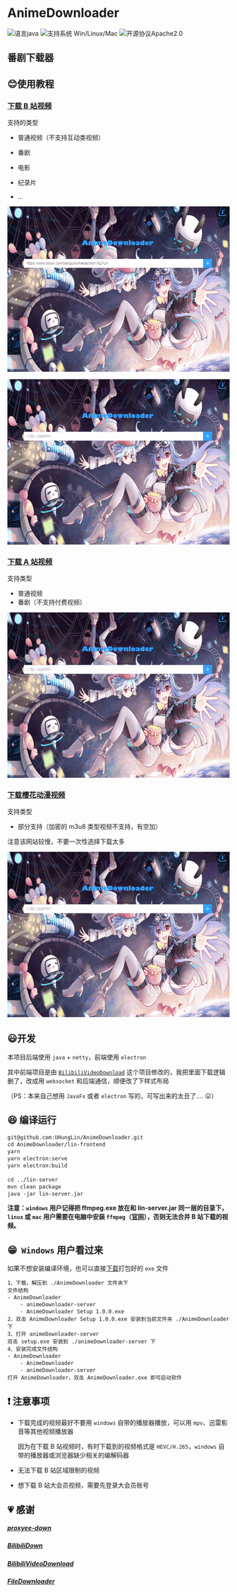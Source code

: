 # AnimeDownloader

![语言java](https://img.shields.io/badge/Require-java-green.svg)
![支持系统 Win/Linux/Mac](https://img.shields.io/badge/Platform-%20win%20|%20linux%20|%20mac-lightgrey.svg)
![开源协议Apache2.0](https://img.shields.io/badge/license-apache--2.0-green.svg)

## 番剧下载器

## :blush: ​使用教程

### [下载 B 站视频](https://www.bilibili.com/)
支持的类型

- 普通视频（不支持互动类视频）

- 番剧

- 电影

- 纪录片

- ...

  

![](./screenshots/bilibili-download-video-01.gif)

![](./screenshots/bilibili-download-video-02.gif)

### [下载 A 站视频](https://www.acfun.cn/)

支持类型

- 普通视频
- 番剧（不支持付费视频）

![](./screenshots/acfun-download-video-01.gif)

### [下载樱花动漫视频](http://www.imomoe.la/)

支持类型

- 部分支持（加密的 m3u8 类型视频不支持，有空加）

注意该网站较慢，不要一次性选择下载太多

![](./screenshots/imomoe-download-video-01.gif)

## :smiley: ​开发

本项目后端使用 `java` + `netty`，前端使用 `electron`

其中前端项目是由 [`BilibiliVideoDownload`](https://github.com/blogwy/BilibiliVideoDownload) 这个项目修改的，我把里面下载逻辑删了，改成用 `websocket` 和后端通信，顺便改了下样式布局

（PS：本来自己想用 `JavaFx` 或者 `electron` 写的，可写出来的太丑了.... :stuck_out_tongue:）

## :satisfied: ​编译运行

```
git@github.com:UHungLin/AnimeDownloader.git
cd AnimeDownloader/lin-frontend
yarn
yarn electron:serve
yarn electron:build

cd ../lin-server
mvn clean package
java -jar lin-server.jar
```

**注意：`windows` 用户记得把 ffmpeg.exe 放在和 lin-server.jar 同一层的目录下，`linux` 或 `mac` 用户需要在电脑中安装 `ffmpeg`（[官网](http://www.ffmpeg.org/download.html)），否则无法合并 B 站下载的视频。**

## :grin: ​ `Windows` 用户看过来

如果不想安装编译环境，也可以直接[下载](https://github.com/UHungLin/AnimeDownloader/releases/download/v1.0.0/AnimeDownloader.zip)打包好的 `exe` 文件

```
1、下载，解压到 ./AnimeDownloader 文件夹下
文件结构
- AnimeDownloader
	- animeDownloader-server
	- AnimeDownloader Setup 1.0.0.exe
2、双击 AnimeDownloader Setup 1.0.0.exe 安装到当前文件夹 ./AnimeDownloader 下
3、打开 animeDownloader-server
双击 setup.exe 安装到 ./animeDownloader-server 下
4、安装完成文件结构
- AnimeDownloader
	- AnimeDownloader
	- animeDownloader-server
打开 AnimeDownloader，双击 AnimeDownloader.exe 即可启动软件
```

## :exclamation: ​注意事项

- 下载完成的视频最好不要用 `windows` 自带的播放器播放，可以用 `mpv`、迅雷影音等其他视频播放器

  因为在下载 B 站视频时，有时下载到的视频格式是 `HEVC/H.265`，`windows` 自带的播放器或浏览器缺少相关的编解码器

- 无法下载 B 站区域限制的视频
- 想下载 B 站大会员视频，需要先登录大会员账号

## :heartpulse: ​感谢

##### [proxyee-down](https://github.com/proxyee-down-org/proxyee-down)

##### [BilibiliDown](https://github.com/nICEnnnnnnnLee/BilibiliDown)

##### [BilibiliVideoDownload](https://github.com/blogwy/BilibiliVideoDownload)

##### [FileDownloader](https://github.com/lingochamp/FileDownloader)


